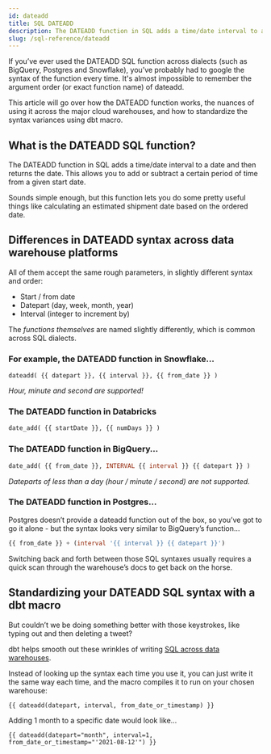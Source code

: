 ```yaml
---
id: dateadd
title: SQL DATEADD
description: The DATEADD function in SQL adds a time/date interval to a date and then returns the date. This allows you to add or subtract a certain period of time from a given start date.
slug: /sql-reference/dateadd
---
```


<head>
    <title>What is the SQL DATEADD Function?</title>
</head>

If you’ve ever used the DATEADD SQL function across dialects (such as BigQuery, Postgres and Snowflake), you’ve probably had to google the syntax of the function every time. It's almost impossible to remember the argument order (or exact function name) of dateadd.

This article will go over how the DATEADD function works, the nuances of using it across the major cloud warehouses, and how to standardize the syntax variances using dbt macro.

## What is the DATEADD SQL function?

The DATEADD function in SQL adds a time/date interval to a date and then returns the date. This allows you to add or subtract a certain period of time from a given start date.

Sounds simple enough, but this function lets you do some pretty useful things like calculating an estimated shipment date based on the ordered date.

## Differences in DATEADD syntax across data warehouse platforms 

All of them accept the same rough parameters, in slightly different syntax and order:

- Start / from date
- Datepart (day, week, month, year)
- Interval (integer to increment by)

The *functions themselves* are named slightly differently, which is common across SQL dialects.

### For example, the DATEADD function in Snowflake…

```
dateadd( {{ datepart }}, {{ interval }}, {{ from_date }} )
```

*Hour, minute and second are supported!*

### The DATEADD function in Databricks

```sql
date_add( {{ startDate }}, {{ numDays }} )
```

### The DATEADD function in BigQuery…

```sql
date_add( {{ from_date }}, INTERVAL {{ interval }} {{ datepart }} )
```

*Dateparts of less than a day (hour / minute / second) are not supported.*

### The DATEADD function in Postgres…


Postgres doesn’t provide a dateadd function out of the box, so you’ve got to go it alone - but the syntax looks very similar to BigQuery’s function…

```sql
{{ from_date }} + (interval '{{ interval }} {{ datepart }}')
```

Switching back and forth between those SQL syntaxes usually requires a quick scan through the warehouse’s docs to get back on the horse.

## Standardizing your DATEADD SQL syntax with a dbt macro 

But couldn’t we be doing something better with those keystrokes, like typing out and then deleting a tweet?

dbt helps smooth out these wrinkles of writing [SQL across data warehouses](https://docs.getdbt.com/reference/dbt-jinja-functions/cross-database-macros).

Instead of looking up the syntax each time you use it, you can just write it the same way each time, and the macro compiles it to run on your chosen warehouse:

```
{{ dateadd(datepart, interval, from_date_or_timestamp) }}
```

Adding 1 month to a specific date would look like…

```
{{ dateadd(datepart="month", interval=1, from_date_or_timestamp="'2021-08-12'") }}
```


